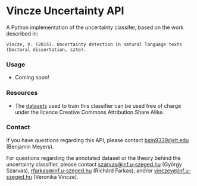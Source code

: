 # Vincze Uncertainty API

A Python implementation of the uncertainty classifer, based on the work described in:

```
Vincze, V. (2015). Uncertainty detection in natural language texts (Doctoral dissertation, szte).
```

### Usage

* Coming soon!

### Resources

* The [datasets](http://rgai.inf.u-szeged.hu/index.php?lang=en&page=uncertainty) used to train this classifier can be used free of charge under the licence Creative Commons Attribution Share Alike.

### Contact
If you have questions regarding this API, please contact [bsm9339@rit.edu](mailto:bsm9339@rit.edu) (Benjamin Meyers).

For questions regarding the annotated dataset or the theory behind the uncertainty classifier, please contact [szarvas@inf.u-szeged.hu](mailto:szarvas@inf.u-szeged.hu) (György Szarvas), [rfarkas@inf.u-szeged.hu](mailto:rfarkas@inf.u-szeged.hu) (Richárd Farkas), and/or [vinczev@inf.u-szeged.hu](mailto:vinczev@inf.u-szeged.hu) (Veronika Vincze).
